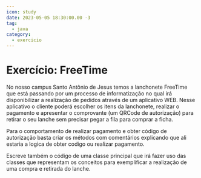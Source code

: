```yaml
---
icon: study
date: 2023-05-05 18:30:00.00 -3
tag:
  - java
category:
  - exercicio
---
```


# Exercício: FreeTime

No nosso campus Santo Antônio de Jesus temos a lanchonete FreeTime que está passando por um processo de informatização no qual irá disponibilizar a realização de pedidos através de um aplicativo WEB. Nesse aplicativo o cliente poderá escolher os itens da lanchonete, realizar o pagamento e apresentar o comprovante (um QRCode de autorização) para retirar o seu lanche sem precisar pegar a fila para comprar a ficha.

Para o comportamento de realizar pagamento e obter código de autorização basta criar os métodos com comentários explicando que ali estaria a logica de obter codigo ou realizar pagamento.

Escreve também o código de uma classe principal que irá fazer uso das classes que representam os conceitos para exemplificar a realização de uma compra e retirada do lanche.